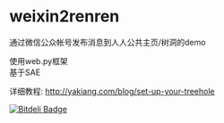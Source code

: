 weixin2renren
=============

通过微信公众帐号发布消息到人人公共主页/树洞的demo  
  
使用web.py框架  
基于SAE  
  
详细教程: http://yakiang.com/blog/set-up-your-treehole

[![Bitdeli Badge](https://d2weczhvl823v0.cloudfront.net/yakiang/weixin2renren/trend.png)](https://bitdeli.com/free "Bitdeli Badge")
